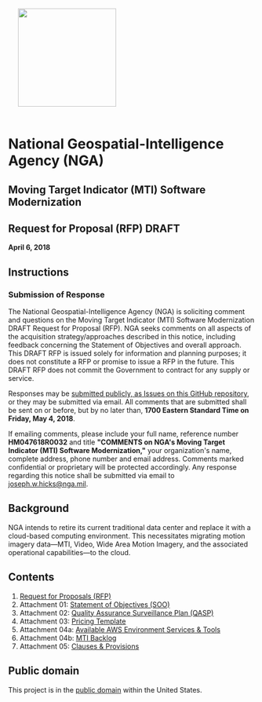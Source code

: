 <img src="https://www.nga.mil/Partners/PublishingImages/720px-US-NationalGeospatialIntelligenceAgency-2008Seal.svg.png" width="200" style="margin: 20px;" />

# National Geospatial-Intelligence Agency (NGA)

## Moving Target Indicator (MTI) Software Modernization

## Request for Proposal (RFP) DRAFT

**April 6, 2018**

## Instructions

### Submission of Response

The National Geospatial-Intelligence Agency (NGA) is soliciting comment and questions on the Moving Target Indicator (MTI) Software Modernization DRAFT Request for Proposal (RFP). NGA seeks comments on all aspects of the acquisition strategy/approaches described in this notice, including feedback concerning the Statement of Objectives and overall approach. This DRAFT RFP is issued solely for information and planning purposes; it does not constitute a RFP or promise to issue a RFP in the future. This DRAFT RFP does not commit the Government to contract for any supply or service.

Responses may be [submitted publicly, as Issues on this GitHub repository](/ngageoint/nga-moving-target-indicator-modernization-software/issues), or they may be submitted via email. All comments that are submitted shall be sent on or before, but by no later than, **1700 Eastern Standard Time on Friday, May 4, 2018**.

If emailing comments, please include your full name, reference number **HM047618R0032** and title **"COMMENTS on NGA's Moving Target Indicator (MTI) Software Modernization,"** your organization's name, complete address, phone number and email address. Comments marked confidential or proprietary will be protected accordingly. Any response regarding this notice shall be submitted via email to [joseph.w.hicks@nga.mil](mailto:joseph.w.hicks@nga.mil).

## Background

NGA intends to retire its current traditional data center and replace it with a cloud-based computing environment. This necessitates migrating motion imagery data—MTI, Video, Wide Area Motion Imagery, and the associated operational capabilities—to the cloud.

## Contents

1. [Request for Proposals (RFP)](00_RFP.md)
2. Attachment 01: [Statement of Objectives (SOO)](01_SOO.md)
3. Attachment 02: [Quality Assurance Surveillance Plan (QASP)](02_QASP.md)
4. Attachment 03: [Pricing Template](03_Pricing_Template.md)
5. Attachment 04a: [Available AWS Environment Services & Tools](04a_AWS.md)
6. Attachment 04b: [MTI Backlog](04b_Backlog.md)
7. Attachment 05: [Clauses & Provisions](05_Clauses_and_Provisions.pdf)


## Public domain

This project is in the [public domain](LICENSE) within the United States.

